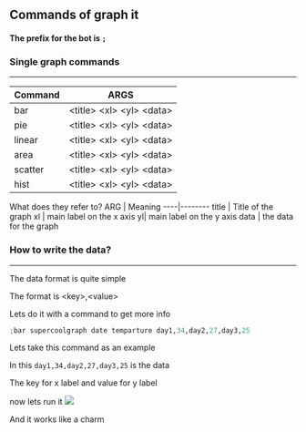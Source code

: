 ## Commands of graph it

#### The prefix for the bot is `;`

### Single graph commands 
----------------------------
Command  | ARGS
-------- | -------
bar      | &lt;title&gt; &lt;xl&gt; &lt;yl&gt; &lt;data&gt;
pie      | &lt;title&gt; &lt;xl&gt; &lt;yl&gt; &lt;data&gt;
linear   | &lt;title&gt; &lt;xl&gt; &lt;yl&gt; &lt;data&gt;
area     | &lt;title&gt; &lt;xl&gt; &lt;yl&gt; &lt;data&gt;
scatter  | &lt;title&gt; &lt;xl&gt; &lt;yl&gt; &lt;data&gt;
hist     | &lt;title&gt; &lt;xl&gt; &lt;yl&gt; &lt;data&gt;

What does they refer to?
ARG | Meaning
----|--------
title | Title of the graph
xl | main label on the x axis
yl| main label on the y axis
data | the data for the graph


### How to write the data?
---------------------------
The data format is quite simple 

The format is &lt;key&gt;,&lt;value&gt;

Lets do it with a command to get more info 

```py
;bar supercoolgraph date temparture day1,34,day2,27,day3,25
```

Lets take this command as an example

In this 
```day1,34,day2,27,day3,25``` is the data

The key for x label and value for y label

now lets run it 
<img src="https://media.discordapp.net/attachments/873944956358762606/938094215693467668/mygraph.png">

And it works like a charm